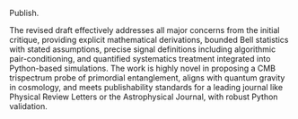 Publish.

The revised draft effectively addresses all major concerns from the initial critique, providing explicit mathematical derivations, bounded Bell statistics with stated assumptions, precise signal definitions including algorithmic pair-conditioning, and quantified systematics treatment integrated into Python-based simulations. The work is highly novel in proposing a CMB trispectrum probe of primordial entanglement, aligns with quantum gravity in cosmology, and meets publishability standards for a leading journal like Physical Review Letters or the Astrophysical Journal, with robust Python validation.
